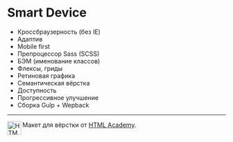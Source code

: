# Smart Device

- Кроссбраузерность (без IE)
- Адаптив
- Mobile first
- Препроцессор Sass (SCSS)
- БЭМ (именование классов)
- Флексы, гриды
- Ретиновая графика
- Семантическая вёрстка
- Доступность
- Прогрессивное улучшение
- Сборка Gulp + Wepback

---

<a href="https://htmlacademy.ru/"><img align="left" width="32" height="32" alt="HTML Academy" src="https://trello-attachments.s3.amazonaws.com/5f53ecbe0ea62066c3326204/5e28f1ea46381f84f6f8f510/3f0710bdb16ee3546437e04dec18364b/htmlacademy.png"></a>

Макет для вёрстки от [HTML Academy](https://htmlacademy.ru).
